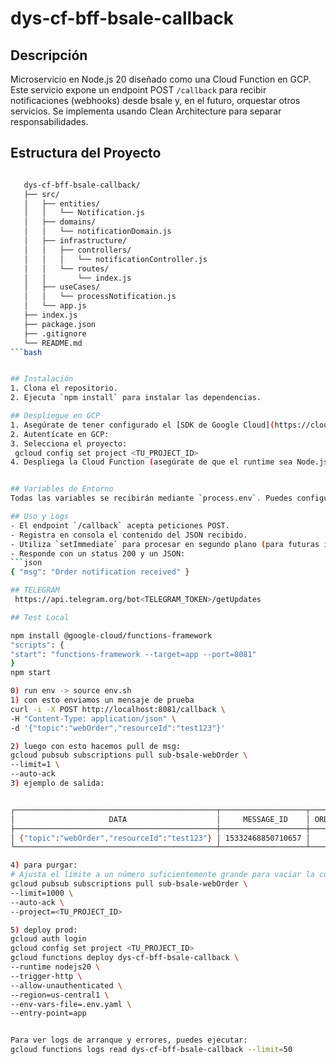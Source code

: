 # dys-cf-bff-bsale-callback

## Descripción
Microservicio en Node.js 20 diseñado como una Cloud Function en GCP. Este servicio expone un endpoint POST `/callback` para recibir notificaciones (webhooks) desde bsale y, en el futuro, orquestar otros servicios. Se implementa usando Clean Architecture para separar responsabilidades.

## Estructura del Proyecto

   ```bash

      dys-cf-bff-bsale-callback/
      ├── src/
      │   ├── entities/
      │   │   └── Notification.js
      │   ├── domains/
      │   │   └── notificationDomain.js
      │   ├── infrastructure/
      │   │   ├── controllers/
      │   │   │   └── notificationController.js
      │   │   └── routes/
      │   │       └── index.js
      │   ├── useCases/
      │   │   └── processNotification.js
      │   └── app.js
      ├── index.js
      ├── package.json
      ├── .gitignore
      └── README.md
```bash


## Instalación
1. Clona el repositorio.
2. Ejecuta `npm install` para instalar las dependencias.

## Despliegue en GCP
1. Asegúrate de tener configurado el [SDK de Google Cloud](https://cloud.google.com/sdk/docs/install).
2. Autentícate en GCP:  
3. Selecciona el proyecto:  
    gcloud config set project <TU_PROJECT_ID>
4. Despliega la Cloud Function (asegúrate de que el runtime sea Node.js 20):


## Variables de Entorno
Todas las variables se recibirán mediante `process.env`. Puedes configurarlas en GCP o en un archivo `.env` (para desarrollo) y luego ignorar dicho archivo en `.gitignore`.

## Uso y Logs
- El endpoint `/callback` acepta peticiones POST.
- Registra en consola el contenido del JSON recibido.
- Utiliza `setImmediate` para procesar en segundo plano (para futuras implementaciones).
- Responde con un status 200 y un JSON:  
```json
{ "msg": "Order notification received" }

## TELEGRAM
    https://api.telegram.org/bot<TELEGRAM_TOKEN>/getUpdates

## Test Local

npm install @google-cloud/functions-framework
"scripts": {
  "start": "functions-framework --target=app --port=8081"
}
npm start

0) run env -> source env.sh
1) con esto enviamos un mensaje de prueba
curl -i -X POST http://localhost:8081/callback \
  -H "Content-Type: application/json" \
  -d '{"topic":"webOrder","resourceId":"test123"}'

2) luego con esto hacemos pull de msg:
gcloud pubsub subscriptions pull sub-bsale-webOrder \
  --limit=1 \
  --auto-ack
3) ejemplo de salida:


┌─────────────────────────────────────────────┬───────────────────┬──────────────┬────────────┬──────────────────┬────────────┐
│                     DATA                    │     MESSAGE_ID    │ ORDERING_KEY │ ATTRIBUTES │ DELIVERY_ATTEMPT │ ACK_STATUS │
├─────────────────────────────────────────────┼───────────────────┼──────────────┼────────────┼──────────────────┼────────────┤
│ {"topic":"webOrder","resourceId":"test123"} │ 15332468850710657 │              │            │                  │ SUCCESS    │
└─────────────────────────────────────────────┴───────────────────┴──────────────┴────────────┴──────────────────┴────────────┘

4) para purgar:
# Ajusta el límite a un número suficientemente grande para vaciar la cola
gcloud pubsub subscriptions pull sub-bsale-webOrder \
  --limit=1000 \
  --auto-ack \
  --project=<TU_PROJECT_ID>

5) deploy prod:
gcloud auth login
gcloud config set project <TU_PROJECT_ID>
gcloud functions deploy dys-cf-bff-bsale-callback \
  --runtime nodejs20 \
  --trigger-http \
  --allow-unauthenticated \
  --region=us-central1 \
  --env-vars-file=.env.yaml \
  --entry-point=app


Para ver logs de arranque y errores, puedes ejecutar:
gcloud functions logs read dys-cf-bff-bsale-callback --limit=50
